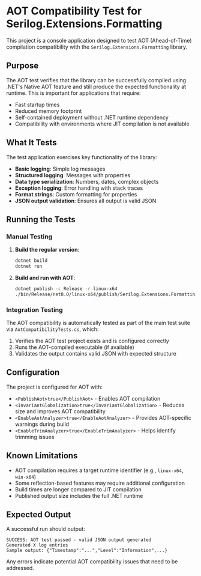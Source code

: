 # AOT Compatibility Test for Serilog.Extensions.Formatting

This project is a console application designed to test AOT (Ahead-of-Time) compilation compatibility with the `Serilog.Extensions.Formatting` library.

## Purpose

The AOT test verifies that the library can be successfully compiled using .NET's Native AOT feature and still produce the expected functionality at runtime. This is important for applications that require:

- Fast startup times
- Reduced memory footprint  
- Self-contained deployment without .NET runtime dependency
- Compatibility with environments where JIT compilation is not available

## What It Tests

The test application exercises key functionality of the library:

- **Basic logging**: Simple log messages
- **Structured logging**: Messages with properties
- **Data type serialization**: Numbers, dates, complex objects
- **Exception logging**: Error handling with stack traces
- **Format strings**: Custom formatting for properties
- **JSON output validation**: Ensures all output is valid JSON

## Running the Tests

### Manual Testing

1. **Build the regular version**:
   ```bash
   dotnet build
   dotnet run
   ```

2. **Build and run with AOT**:
   ```bash
   dotnet publish -c Release -r linux-x64
   ./bin/Release/net8.0/linux-x64/publish/Serilog.Extensions.Formatting.AotTest
   ```

### Integration Testing

The AOT compatibility is automatically tested as part of the main test suite via `AotCompatibilityTests.cs`, which:

1. Verifies the AOT test project exists and is configured correctly
2. Runs the AOT-compiled executable (if available)
3. Validates the output contains valid JSON with expected structure

## Configuration

The project is configured for AOT with:

- `<PublishAot>true</PublishAot>` - Enables AOT compilation
- `<InvariantGlobalization>true</InvariantGlobalization>` - Reduces size and improves AOT compatibility
- `<EnableAotAnalyzer>true</EnableAotAnalyzer>` - Provides AOT-specific warnings during build
- `<EnableTrimAnalyzer>true</EnableTrimAnalyzer>` - Helps identify trimming issues

## Known Limitations

- AOT compilation requires a target runtime identifier (e.g., `linux-x64`, `win-x64`)
- Some reflection-based features may require additional configuration
- Build times are longer compared to JIT compilation
- Published output size includes the full .NET runtime

## Expected Output

A successful run should output:
```
SUCCESS: AOT test passed - valid JSON output generated
Generated X log entries
Sample output: {"Timestamp":"...","Level":"Information",...}
```

Any errors indicate potential AOT compatibility issues that need to be addressed.